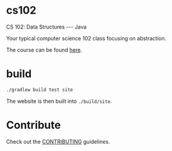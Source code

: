# cs102

CS 102: Data Structures --- Java

Your typical computer science 102 class focusing on abstraction.

The course can be found [here](http://modsurski.com/csci162).

# build

```sh
./gradlew build test site
```

The website is then built into `./build/site`.

# Contribute

Check out the [CONTRIBUTING](CONTRIBUTING.md) guidelines.